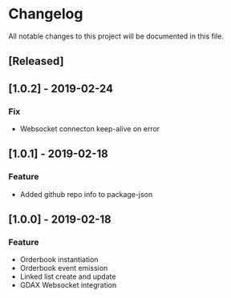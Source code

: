 # Changelog
All notable changes to this project will be documented in this file.

## [Released]

## [1.0.2] - 2019-02-24
### Fix
- Websocket connecton keep-alive on error

## [1.0.1] - 2019-02-18
### Feature
- Added github repo info to package-json

## [1.0.0] - 2019-02-18
### Feature
- Orderbook instantiation
- Orderbook event emission
- Linked list create and update
- GDAX Websocket integration
